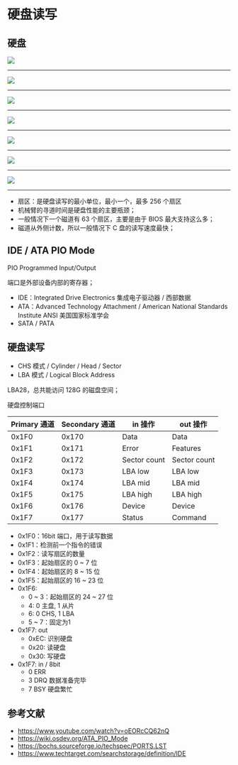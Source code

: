 # 硬盘读写

## 硬盘

![](./images/harddisk_1.jpeg)

---

![](./images/harddisk_2.jpg)

---

![](./images/harddisk_3.jpg)

---

![](./images/harddisk_4.jpg)

---

![](./images/harddisk_5.jpg)

---

![](./images/harddisk_6.jpg)

---

![](./images/harddisk_7.jpg)

----

- 扇区：是硬盘读写的最小单位，最小一个，最多 256 个扇区
- 机械臂的寻道时间是硬盘性能的主要瓶颈；
- 一般情况下一个磁道有 63 个扇区，主要是由于 BIOS 最大支持这么多；
- 磁道从外侧计数，所以一般情况下 C 盘的读写速度最快；

## IDE / ATA PIO Mode

PIO Programmed Input/Output

端口是外部设备内部的寄存器；

- IDE：Integrated Drive Electronics 集成电子驱动器 / 西部数据
- ATA：Advanced Technology Attachment  / American National Standards Institute ANSI 美国国家标准学会
- SATA / PATA

## 硬盘读写

- CHS 模式 / Cylinder / Head / Sector
- LBA 模式 / Logical Block Address

LBA28，总共能访问 128G 的磁盘空间；

硬盘控制端口

| Primary 通道            | Secondary 通道 | in 操作      | out 操作     |
| ----------------------- | -------------- | ------------ | ------------ |
| 0x1F0                   | 0x170          | Data         | Data         |
| 0x1F1                   | 0x171          | Error        | Features     |
| 0x1F2                   | 0x172          | Sector count | Sector count |
| 0x1F3                   | 0x173          | LBA low      | LBA low      |
| 0x1F4                   | 0x174          | LBA mid      | LBA mid      |
| 0x1F5                   | 0x175          | LBA high     | LBA high     |
| 0x1F6                   | 0x176          | Device       | Device       |
| 0x1F7                   | 0x177          | Status       | Command      |

- 0x1F0：16bit 端口，用于读写数据
- 0x1F1：检测前一个指令的错误
- 0x1F2：读写扇区的数量
- 0x1F3：起始扇区的 0 ~ 7 位
- 0x1F4：起始扇区的 8 ~ 15 位
- 0x1F5：起始扇区的 16 ~ 23 位
- 0x1F6:
    - 0 ~ 3：起始扇区的 24 ~ 27 位
    - 4: 0 主盘, 1 从片
    - 6: 0 CHS, 1 LBA
    - 5 ~ 7：固定为1
- 0x1F7: out
    - 0xEC: 识别硬盘
    - 0x20: 读硬盘
    - 0x30: 写硬盘
- 0x1F7: in / 8bit
    - 0 ERR
    - 3 DRQ 数据准备完毕
    - 7 BSY 硬盘繁忙

## 参考文献

- <https://www.youtube.com/watch?v=oEORcCQ62nQ>
- <https://wiki.osdev.org/ATA_PIO_Mode>
- <https://bochs.sourceforge.io/techspec/PORTS.LST>
- <https://www.techtarget.com/searchstorage/definition/IDE>


